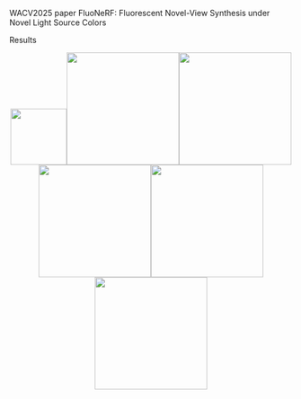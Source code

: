 WACV2025 paper FluoNeRF: Fluorescent Novel-View Synthesis under Novel Light Source Colors

Results
<div align=center>
  <img src "https://github.com/Shilin-Tricker/FluoNeRF/images/BGoutput.gif" width='100'/><img src 'https://github.com/Shilin-Tricker/FluoNeRF/images/PBoutput.gif' width='200'/><img src 'https://github.com/Shilin-Tricker/FluoNeRF/images/Poutput.gif' width='200'/><img src 'https://github.com/Shilin-Tricker/FluoNeRF/images/RPoutput.gif' width='200'/><img src 'https://github.com/Shilin-Tricker/FluoNeRF/images/RYoutput.gif' width='200'/><img src 'https://github.com/Shilin-Tricker/FluoNeRF/images/YGoutput.gif' width='200'/>
</div>
  
